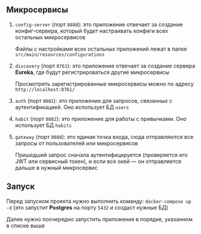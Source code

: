 ## Микросервисы

1. `config-server` (порт `8888`): это приложение отвечает за создание конфиг-сервера, который будет настраивать конфиги всех остальных микросервисов

   Файлы с настройками всех остальных приложений лежат в папке `src/main/resources/configurations`

2. `discovery` (порт `8761`): это приложение отвечает за создание сервера **Eureka**, где будут регистрироваться другие микросервисы

   Просмотреть зарегистрированные микросервисы можно по адресу `http://localhost:8761/`

3. `auth` (порт `8081`): это приложение для запросов, связанных с аутентификацией. Оно использует БД `users`

4. `habit` (порт `8082`): это приложение для работы с привычками. Оно использует БД `habits`

5. `gateway` (порт `8080`): это единая точка входа, сюда отправляются все запросы от пользователей или микросервисов

   Пришедший запрос сначала аутентифицируется (проверяется его JWT или сервисный токен), и если все окей — он отправляется дальше в нужный микросервис

## Запуск

Перед запуском проекта нужно выполнить команду: `docker-compose up -d` (это запустит **Postgres** на порту `5432` и создаст нужные БД)

Далее нужно поочередно запустить приложения в порядке, указанном в списке выше
